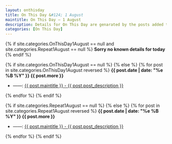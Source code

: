 ```yaml
---
layout: onthisday
title: On This Day &#124; 1 August
maintitle: On This Day — 1 August
description: Details for On This Day are genarated by the posts added to the website so the content is subject to changes/updates over time.
categories: [On This Day]
---
```


{% if site.categories.OnThisDay1August == null and site.categories.Repeat1August == null %}
<strong>Sorry no known details for today</strong>
{% endif %}

{% if site.categories.OnThisDay1August == null %}
{% else %}
{% for post in site.categories.OnThisDay1August reversed %}
<strong>{{ post.date | date: "%e %B %Y" }} {{ post.more }}</strong>
<ul>
<li> ——: <a href="{{ post.url }}">{{ post.maintitle }} - {{ post.post_description }}</a></li>
</ul>
{% endfor %}
{% endif %}

{% if site.categories.Repeat1August == null %}
{% else %}
{% for post in site.categories.Repeat1August reversed %}
<strong>{{ post.date | date: "%e %B %Y" }} {{ post.more }}</strong>
<ul>
<li> ——: <a href="{{ post.url }}">{{ post.maintitle }} - {{ post.post_description }}</a></li>
</ul>
{% endfor %}
{% endif %}
